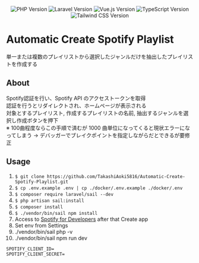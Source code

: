 <p align="center">
    <img src="https://img.shields.io/badge/PHP-v8.1.26-informational?style=plastic&logo=php" alt="PHP Version">
    <img src="https://img.shields.io/badge/Laravel-v9.40.1-orange?style=plastic&logo=laravel" alt="Laravel Version">
    <img src="https://img.shields.io/badge/Vue.js-v3.3.4-success?style=plastic&logo=vue.js" alt="Vue.js Version">
    <img src="https://img.shields.io/badge/TypeScript-v3.3.4-informational?style=plastic&logo=typescript" alt="TypeScript Version">
    <img src="https://img.shields.io/badge/Tailwind CSS-v3.3.6-9cf?style=plastic&logo=tailwindcss" alt="Tailwind CSS Version">
</p>

# Automatic Create Spotify Playlist

単一または複数のプレイリストから選択したジャンルだけを抽出したプレイリストを作成する

## About

Spotify認証を行い、Spotify API のアクセストークンを取得  
認証を行うとリダイレクトされ、ホームページが表示される  
対象とするプレイリスト, 作成するプレイリストの名前, 抽出するジャンルを選択し作成ボタンを押下  
※ 100曲程度ならこの手順で済むが 1000 曲単位になってくると現状エラーになってしまう → デバッガーでブレイクポイントを指定しながらだとできるが要修正  

## Usage

1. `$ git clone https://github.com/TakashiAoki5816/Automatic-Create-Spotify-Playlist.git`
2. `$ cp .env.example .env | cp ./docker/.env.example ./docker/.env`
3. `$ composer require laravel/sail --dev`
4. `$ php artisan sail:install`
5. `$ composer install`
6. `$ ./vendor/bin/sail npm install`
7. Access to [Spotify for Developers](https://developer.spotify.com/dashboard) after that Create app
8. Set env from Settings
9. ./vendor/bin/sail php -v
10. ./vendor/bin/sail npm run dev

```
SPOTIFY_CLIENT_ID=
SPOTIFY_CLIENT_SECRET=
```

